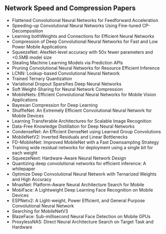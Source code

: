 <h2> Network Speed and Compression Papers </h2>



<ul>

                             

 <li><a target="_blank" href="https://github.com/manjunath5496/Network-Speed-and-Compression-Papers/blob/master/nes(1).pdf" style="text-decoration:none;">Flattened Convolutional Neural Networks for Feedforward Acceleration</a></li>

 <li><a target="_blank" href="https://github.com/manjunath5496/Network-Speed-and-Compression-Papers/blob/master/nes(2).pdf" style="text-decoration:none;">Speeding-up Convolutional Neural Networks Using Fine-tuned CP-Decomposition</a></li>

<li><a target="_blank" href="https://github.com/manjunath5496/Network-Speed-and-Compression-Papers/blob/master/nes(3).pdf" style="text-decoration:none;">Learning bothWeights and Connections for Efficient Neural Networks</a></li>
 <li><a target="_blank" href="https://github.com/manjunath5496/Network-Speed-and-Compression-Papers/blob/master/nes(4).pdf" style="text-decoration:none;"> Compression of Deep Convolutional Neural Networks for Fast and Low Power Mobile Applications</a></li>                              
<li><a target="_blank" href="https://github.com/manjunath5496/Network-Speed-and-Compression-Papers/blob/master/nes(5).pdf" style="text-decoration:none;">SqueezeNet: AlexNet-level accuracy with 50x fewer parameters and <0.5MB model size</a></li>
<li><a target="_blank" href="https://github.com/manjunath5496/Network-Speed-and-Compression-Papers/blob/master/nes(6).pdf" style="text-decoration:none;">Stealing Machine Learning Models via Prediction APIs</a></li>
 <li><a target="_blank" href="https://github.com/manjunath5496/Network-Speed-and-Compression-Papers/blob/master/nes(7).pdf" style="text-decoration:none;">Pruning Convolutional Neural Networks for Resource Efficient Inference</a></li>

 <li><a target="_blank" href="https://github.com/manjunath5496/Network-Speed-and-Compression-Papers/blob/master/nes(8).pdf" style="text-decoration:none;"> LCNN: Lookup-based Convolutional Neural Network </a></li>
   <li><a target="_blank" href="https://github.com/manjunath5496/Network-Speed-and-Compression-Papers/blob/master/nes(9).pdf" style="text-decoration:none;">Trained Ternary Quantization</a></li>
  
   
 <li><a target="_blank" href="https://github.com/manjunath5496/Network-Speed-and-Compression-Papers/blob/master/nes(10).pdf" style="text-decoration:none;">Variational Dropout Sparsifies Deep Neural Networks </a></li>                              
<li><a target="_blank" href="https://github.com/manjunath5496/Network-Speed-and-Compression-Papers/blob/master/nes(11).pdf" style="text-decoration:none;">Soft Weight-Sharing for Neural Network Compression</a></li>
<li><a target="_blank" href="https://github.com/manjunath5496/Network-Speed-and-Compression-Papers/blob/master/nes(12).pdf" style="text-decoration:none;">MobileNets: Efficient Convolutional Neural Networks for Mobile Vision Applications</a></li>
<li><a target="_blank" href="https://github.com/manjunath5496/Network-Speed-and-Compression-Papers/blob/master/nes(13).pdf" style="text-decoration:none;">Bayesian Compression for Deep Learning</a></li>

<li><a target="_blank" href="https://github.com/manjunath5496/Network-Speed-and-Compression-Papers/blob/master/nes(14).pdf" style="text-decoration:none;">ShuffleNet: An Extremely Efficient Convolutional Neural Network for Mobile Devices</a></li>
                              
<li><a target="_blank" href="https://github.com/manjunath5496/Network-Speed-and-Compression-Papers/blob/master/nes(15).pdf" style="text-decoration:none;">Learning Transferable Architectures for Scalable Image Recognition</a></li>

<li><a target="_blank" href="https://github.com/manjunath5496/Network-Speed-and-Compression-Papers/blob/master/nes(16).pdf" style="text-decoration:none;">Data-Free Knowledge Distillation for Deep Neural Networks</a></li>

  <li><a target="_blank" href="https://github.com/manjunath5496/Network-Speed-and-Compression-Papers/blob/master/nes(17).pdf" style="text-decoration:none;">CondenseNet: An Efficient DenseNet using Learned Group Convolutions</a></li>   
  
<li><a target="_blank" href="https://github.com/manjunath5496/Network-Speed-and-Compression-Papers/blob/master/nes(18).pdf" style="text-decoration:none;">MobileNetV2: Inverted Residuals and Linear Bottlenecks</a></li> 

  
<li><a target="_blank" href="https://github.com/manjunath5496/Network-Speed-and-Compression-Papers/blob/master/nes(19).pdf" style="text-decoration:none;">FD-MobileNet: Improved MobileNet with a Fast Downsampling Strategy</a></li> 

<li><a target="_blank" href="https://github.com/manjunath5496/Network-Speed-and-Compression-Papers/blob/master/nes(20).pdf" style="text-decoration:none;">Training wide residual networks for deployment using a single bit for each weight</a></li>

<li><a target="_blank" href="https://github.com/manjunath5496/Network-Speed-and-Compression-Papers/blob/master/nes(21).pdf" style="text-decoration:none;">SqueezeNext: Hardware-Aware Neural Network Design</a></li>
<li><a target="_blank" href="https://github.com/manjunath5496/Network-Speed-and-Compression-Papers/blob/master/nes(22).pdf" style="text-decoration:none;">Quantizing deep convolutional networks for efficient inference: A whitepaper</a></li> 
 <li><a target="_blank" href="https://github.com/manjunath5496/Network-Speed-and-Compression-Papers/blob/master/nes(23).pdf" style="text-decoration:none;">Optimize Deep Convolutional Neural Network with Ternarized Weights and High Accuracy</a></li> 
 

   <li><a target="_blank" href="https://github.com/manjunath5496/Network-Speed-and-Compression-Papers/blob/master/nes(24).pdf" style="text-decoration:none;">MnasNet: Platform-Aware Neural Architecture Search for Mobile</a></li>
 
   <li><a target="_blank" href="https://github.com/manjunath5496/Network-Speed-and-Compression-Papers/blob/master/nes(25).pdf" style="text-decoration:none;">MobiFace: A Lightweight Deep Learning Face Recognition on Mobile Devices</a></li>                              
 <li><a target="_blank" href="https://github.com/manjunath5496/Network-Speed-and-Compression-Papers/blob/master/nes(26).pdf" style="text-decoration:none;">ESPNetv2: A Light-weight, Power Efficient, and General Purpose Convolutional Neural Network</a></li>
 <li><a target="_blank" href="https://github.com/manjunath5496/Network-Speed-and-Compression-Papers/blob/master/nes(27).pdf" style="text-decoration:none;">Searching for MobileNetV3</a></li>
   
 
   <li><a target="_blank" href="https://github.com/manjunath5496/Network-Speed-and-Compression-Papers/blob/master/nes(28).pdf" style="text-decoration:none;">BlazeFace: Sub-millisecond Neural Face Detection on Mobile GPUs</a></li>
 
   <li><a target="_blank" href="https://github.com/manjunath5496/Network-Speed-and-Compression-Papers/blob/master/nes(29).pdf" style="text-decoration:none;">ProxylessNAS: Direct Neural Architecture Search on Target Task and Hardware </a></li>                              

  </ul>
